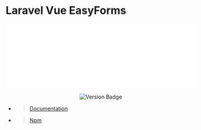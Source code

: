 # Laravel Vue EasyForms

<div style="text-align:center">

![Laravel EasyForms Logo](/src/docs/logos/lvef-logo-large-transparent-bg.png)

![Version Badge](https://img.shields.io/badge/version-0.2.3%40beta-blue)

</div>

* > [Documentation](https://boredlunatic.github.io/Laravel-Vue-EasyForms/)
* > [Npm](https://www.npmjs.com/package/laravel-vue-easyforms)

